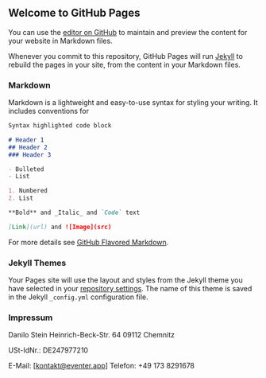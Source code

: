 ## Welcome to GitHub Pages

You can use the [editor on GitHub](https://github.com/haed/haed.github.io/edit/master/index.md) to maintain and preview the content for your website in Markdown files.

Whenever you commit to this repository, GitHub Pages will run [Jekyll](https://jekyllrb.com/) to rebuild the pages in your site, from the content in your Markdown files.

### Markdown

Markdown is a lightweight and easy-to-use syntax for styling your writing. It includes conventions for

```markdown
Syntax highlighted code block

# Header 1
## Header 2
### Header 3

- Bulleted
- List

1. Numbered
2. List

**Bold** and _Italic_ and `Code` text

[Link](url) and ![Image](src)
```

For more details see [GitHub Flavored Markdown](https://guides.github.com/features/mastering-markdown/).

### Jekyll Themes

Your Pages site will use the layout and styles from the Jekyll theme you have selected in your [repository settings](https://github.com/haed/haed.github.io/settings). The name of this theme is saved in the Jekyll `_config.yml` configuration file.

### Impressum

Danilo Stein
Heinrich-Beck-Str. 64
09112 Chemnitz

USt-IdNr.: DE247977210

E-Mail: [kontakt@eventer.app]
Telefon: +49 173 8291678
